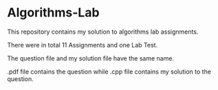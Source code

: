 # Algorithms-Lab
This repository contains my solution to algorithms lab assignments.

There were in total 11 Assignments and one Lab Test.

The question file and my solution file have the same name.

.pdf file contains the question while .cpp file contains my solution to the question.


